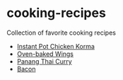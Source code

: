# cooking-recipes
Collection of favorite cooking recipes

* [Instant Pot Chicken Korma](instant-pot-chicken-korma/instant-pot-chicken-korma.md)
* [Oven-baked Wings](oven-baked-wings/oven-baked-wings.md)
* [Panang Thai Curry](panang-thai-curry/panang-thai-curry.md)
* [Bacon](bacon/bacon.md)
